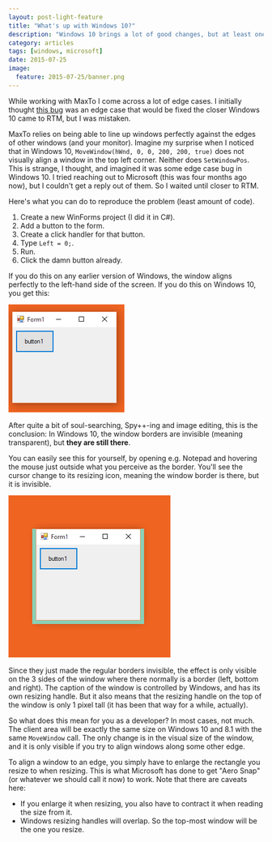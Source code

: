 ```yaml
---
layout: post-light-feature
title: "What's up with Windows 10?"
description: "Windows 10 brings a lot of good changes, but at least one strange choice."
category: articles
tags: [windows, microsoft]
date: 2015-07-25
image: 
  feature: 2015-07-25/banner.png
---
```


While working with MaxTo I come across a lot of edge cases. I initially thought [this bug](https://github.com/digitalcreations/MaxTo/issues/50) was an edge case that would be fixed the closer Windows 10 came to RTM, but I was mistaken.

MaxTo relies on being able to line up windows perfectly against the edges of other windows (and your monitor). Imagine my surprise when I noticed that in Windows 10, `MoveWindow(hWnd, 0, 0, 200, 200, true)` does not visually align a window in the top left corner. Neither does `SetWindowPos`. This is strange, I thought, and imagined it was some edge case bug in Windows 10. I tried reaching out to Microsoft (this was four months ago now), but I couldn't get a reply out of them. So I waited until closer to RTM.

Here's what you can do to reproduce the problem (least amount of code).

1. Create a new WinForms project (I did it in C#).
2. Add a button to the form.
3. Create a click handler for that button.
4. Type `Left = 0;`.
5. Run.
6. Click the damn button already.

If you do this on any earlier version of Windows, the window aligns perfectly to the left-hand side of the screen. If you do this on Windows 10, you get this:

![Window apparently aligned 7 pixels from the left-hand side of the screen](/images/2015-07-25/windows10bug.png) 

After quite a bit of soul-searching, Spy++-ing and image editing, this is the conclusion: In Windows 10, the window borders are invisible (meaning transparent), but **they are still there**.

You can easily see this for yourself, by opening e.g. Notepad and hovering the mouse just outside what you perceive as the border. You'll see the cursor change to its resizing icon, meaning the window border is there, but it is invisible.

![Window with borders painted in](/images/2015-07-25/windows10bugborder.png)

Since they just made the regular borders invisible, the effect is only visible on the 3 sides of the window where there normally is a border (left, bottom and right). The caption of the window is controlled by Windows, and has its own resizing handle. But it also means that the resizing handle on the top of the window is only 1 pixel tall (it has been that way for a while, actually).

So what does this mean for you as a developer? In most cases, not much. The client area will be exactly the same size on Windows 10 and 8.1 with the same `MoveWindow` call. The only change is in the visual size of the window, and it is only visible if you try to align windows along some other edge.

To align a window to an edge, you simply have to enlarge the rectangle you resize to when resizing. This is what Microsoft has done to get "Aero Snap" (or whatever we should call it now) to work. Note that there are caveats here: 

- If you enlarge it when resizing, you also have to contract it when reading the size from it.
- Windows resizing handles will overlap. So the top-most window will be the one you resize.